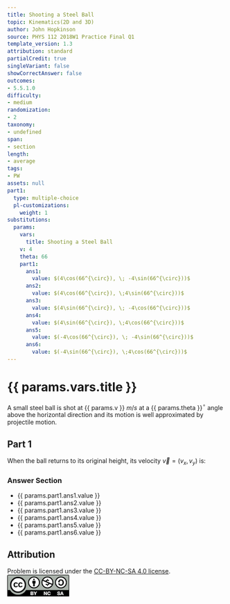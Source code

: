 ```yaml
---
title: Shooting a Steel Ball
topic: Kinematics(2D and 3D)
author: John Hopkinson
source: PHYS 112 2018W1 Practice Final Q1
template_version: 1.3
attribution: standard
partialCredit: true
singleVariant: false
showCorrectAnswer: false
outcomes:
- 5.5.1.0
difficulty:
- medium
randomization:
- 2
taxonomy:
- undefined
span:
- section
length:
- average
tags:
- PW
assets: null
part1:
  type: multiple-choice
  pl-customizations:
    weight: 1
substitutions:
  params:
    vars:
      title: Shooting a Steel Ball
    v: 4
    theta: 66
    part1:
      ans1:
        value: $(4\cos(66^{\circ}), \; -4\sin(66^{\circ}))$
      ans2:
        value: $(4\cos(66^{\circ}), \;4\sin(66^{\circ}))$
      ans3:
        value: $(4\sin(66^{\circ}), \; -4\cos(66^{\circ}))$
      ans4:
        value: $(4\sin(66^{\circ}), \;4\cos(66^{\circ}))$
      ans5:
        value: $(-4\cos(66^{\circ}), \; -4\sin(66^{\circ}))$
      ans6:
        value: $(-4\sin(66^{\circ}), \;4\cos(66^{\circ}))$
---
```

# {{ params.vars.title }}
A small steel ball is shot at {{ params.v }} $m/s$ at a {{ params.theta }}$^{\circ}$ angle above the horizontal direction and its motion is well approximated by projectile motion.

## Part 1

When the ball returns to its original height, its velocity $\overrightarrow{v} = (v_x, v_y)$ is:

### Answer Section

- {{ params.part1.ans1.value }}
- {{ params.part1.ans2.value }}
- {{ params.part1.ans3.value }}
- {{ params.part1.ans4.value }}
- {{ params.part1.ans5.value }}
- {{ params.part1.ans6.value }}

## Attribution

Problem is licensed under the [CC-BY-NC-SA 4.0 license](https://creativecommons.org/licenses/by-nc-sa/4.0/).<br> ![The Creative Commons 4.0 license requiring attribution-BY, non-commercial-NC, and share-alike-SA license.](https://raw.githubusercontent.com/firasm/bits/master/by-nc-sa.png)